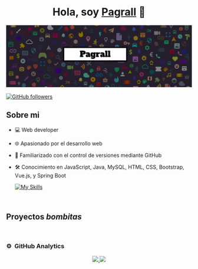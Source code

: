 <div align="center">
<h1 align="center">Hola, soy <a href="https://github.com/Pagrall">Pagrall</a> 👋</h1>
</div>
<img src="https://github.com/Pagrall/Pagrall/blob/main/perfil-github/banner%20GitHub-1500x500.png?raw=true">




[![GitHub followers](https://img.shields.io/github/followers/Pagrall?style=social)](https://github.com/Pagrall)


## Sobre mi

- 💻 Web developer
- 🌐 Apasionado por el desarrollo web
- 📂 Familiarizado con el control de versiones mediante GitHub
- 🛠️ Conocimiento en JavaScript, Java, MySQL, HTML, CSS, Bootstrap, Vue.js, y Spring Boot

  [![My Skills](https://skillicons.dev/icons?i=js,java,mysql,html,css,bootstrap,vue&theme=light)](https://skillicons.dev)
<br>



## Proyectos *bombitas*

<br>

### ⚙️ &nbsp;GitHub Analytics

<p align="center">
<a href="https://github.com/Pagrall">
  <img height="180em" src="https://github-readme-stats-eight-theta.vercel.app/api?username=Pagrall&show_icons=true&theme=algolia&include_all_commits=true&count_private=true"/>
  <img height="180em" src="https://github-readme-stats-eight-theta.vercel.app/api/top-langs/?username=Pagrall&layout=compact&langs_count=8&theme=algolia"/>
</a>
</p>
